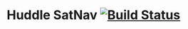 Huddle SatNav [![Build Status](https://travis-ci.org/JamieMagee/huddle-satnav.png?branch=master)](https://travis-ci.org/JamieMagee/huddle-satnav)
=============
